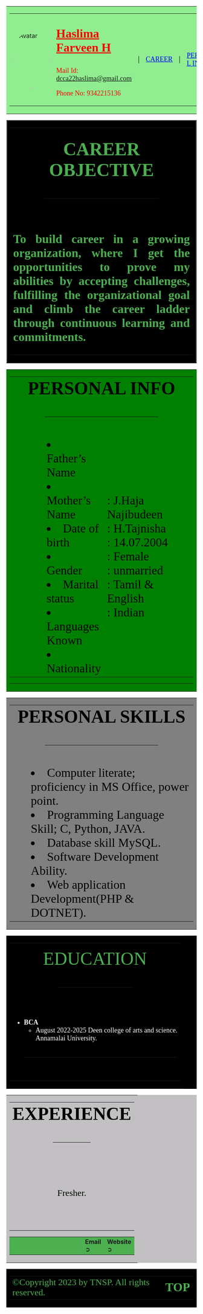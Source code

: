 ﻿<!DOCTYPE html>
<!-- saved from url=(0067)file:///C:/Users/hp/Downloads/HTML%20Projects/Portfolio.html#header -->
<html lang="en"><head><meta http-equiv="Content-Type" content="text/html; charset=UTF-8">

<meta name="viewport" content="width=device-width, initial-scale=1.0">
<title>Haslima portfolio</title>
<style>
img {
  border-radius: 50%;
}
</style>

</head>

<body>
<!--Header(start)-->
<table id="header" border="0" width="100%" cellpadding="0" cellspacing="0" bgcolor="lightgreen">
<tbody><tr>
<td>
<table border="0" cellpadding="10" cellspacing="0" width="100%" align="center">
<tbody><tr>
<td>
<img height="150" width="150" src="./Haslima RESUME_files/12.png" alt="Avatar" style="width:100px">

</td>

<td>
<font face="Comic sans MS" size="6" color="red">

<u><b>Haslima Farveen H</b></u><br>

</font>

<font face="Comic sans MS" size="4" color="red">

Mail Id: dcca22haslima@gmail.com<br>

Phone No: 9342215136

</font>

</td>

<td>
|
</td>

<td>
<a href="file:///C:/Users/hp/Downloads/HTML%20Projects/Portfolio.html#CAREER" style="text-decoration:none">
<font face="Verdana" size="4" color="blue">
<u>CAREER</u>
</font>
</a>
</td>

<td>
|
</td>

<td>
<a href="file:///C:/Users/hp/Downloads/HTML%20Projects/Portfolio.html#personal%20info" style="text-decoration:none">
<font face="Verdana" size="4" color="blue">
<u>PERSONAL INFO</u>
</font>
</a>
</td>

<td>
|
</td>

<td>
<a href="file:///C:/Users/hp/Downloads/HTML%20Projects/Portfolio.html#PERSONAL%20SKILLS" style="text-decoration:none">
<font face="Verdana" size="4" color="blue">
<u>PERSONAL SKILLS</u>
</font>
</a>
</td>

<td>
|
</td>

<td>
<a href="file:///C:/Users/hp/Downloads/HTML%20Projects/Portfolio.html#EDUCATION" style="text-decoration:none">
<font face="Verdana" size="4" color="blue">
<u>EDUCATION</u>
</font>
</a>
</td>

<td>
|
</td>

<td>
<a href="file:///C:/Users/hp/Downloads/HTML%20Projects/Portfolio.html#EXPERIENCE" style="text-decoration:none">
<font face="Verdana" size="4" color="blue">
<u>EXPERIENCE</u>
</font>
</a>
</td>

</tr>
</tbody></table>
</td>
</tr>
</tbody></table>
<!--Header(end)-->

<!--Home(start)-->
<table id="CAREER" border="1" width="100%" cellpadding="20" cellspacing="0" bgcolor="black">
<tbody><tr>
<td>
<table border="0" cellpadding="5" cellspacing="0" width="100%" align="center">
<tbody><tr>
<td align="center" valign="middle">
<h3>
<font face="Times New Roman" size="8" color="#4CAF50">
CAREER OBJECTIVE
<hr color="#4CAF50" width="300">


</font>
</h3>

</td>
</tr>

<tr><td align="justify"><h2><font face="Times New Roman" size="6" color="#4CAF50">

To build career in a growing organization, where I get the opportunities to prove my abilities by accepting challenges, fulfilling the organizational goal and climb the career ladder through continuous learning and commitments.
</font></h2><font face="Times New Roman" size="6" color="#4CAF50">
</font></td>
</tr>
</tbody></table>
</td>
</tr>
</tbody></table>
<!--Home(end)-->

<!--About(start)-->
<table id="personal info" border="0" width="100%" cellpadding="0" cellspacing="0" bgcolor="green">
<tbody><tr>
<td>
<table border="0" cellpadding="15" cellspacing="0" width="100%" align="center">
<tbody><tr>
<td height="150" align="center" valign="middle" colspan="3">
<font face="Times New Roman" size="7" color="black">
<b>PERSONAL INFO</b><hr color="black" width="300">
</font>
</td>
</tr>

<tr>
<td width="20%">
</td>

<td width="30%">
<font face="Times New Roman" size="6" color="black">
<li>Father’s Name <br>
</li><li>Mother’s Name <br>
</li><li>Date of birth <br>
</li><li>Gender&nbsp;&nbsp; <br>
</li><li>Marital status<br>
</li><li>Languages Known  <br>
</li><li>Nationality </li>
</font>
</td>
<td width="50%">
<font face="Times New Roman" size="6" color="black">
: J.Haja Najibudeen<br>
: H.Tajnisha<br>
: 14.07.2004<br>
: Female  <br>
: unmarried<br>
: Tamil &amp; English<br>
: Indian
</font>
</td>
</tr>
</tbody></table>
<hr color="black">
</td>
</tr>
</tbody></table>
<!--About(end)-->

<!--Projects(start)-->
<table id="PERSONAL SKILLS" border="0" width="100%" cellpadding="0" cellspacing="0" bgcolor="gray">
<tbody><tr>
<td>
<table border="0" cellpadding="5" cellspacing="0" width="100%" align="center">
<tbody><tr>
<td height="80" align="center" valign="middle" colspan="2">
<font face="Times New Roman" size="7" color="black">
<b>PERSONAL SKILLS</b><hr color="black" width="300">
</font>
</td>
</tr><tr>
<td width="10%">

</td>

<td width="90%">
<font face="Verdana" size="6" color="black">
<li>Computer literate; proficiency in MS Office, power point.<br>
</li><li>Programming Language Skill; C, Python, JAVA.<br>
</li><li>Database skill MySQL.<br>
</li><li>Software Development Ability.<br>
</li><li>Web application Development(PHP &amp; DOTNET).</li>

</font>
</td>
</tr>

</tbody></table>
</td>
</tr>
</tbody></table>
<!--Projects(end)-->

<!--Achievement(start)-->
<table id="EDUCATION" border="0" width="100%" cellpadding="0" cellspacing="0" bgcolor="black">
<tbody><tr>
<td>
<table border="0" cellpadding="15" cellspacing="0" width="80%" align="center">
<tbody><tr>
<td height="180" align="center" valign="middle">
<font face="Verdana" size="7" color="#4CAF50">
EDUCATION
<hr color="#4CAF50" width="200">
</font>
</td>
</tr>

<tr>
<td>
<font face="Verdana" size="4" color="white">
<ul>
<li>
<b>BCA</b>
<ul>
<li>
August 2022-2025
Deen college of arts and science.<br>
Annamalai University.

</li>
</ul>
<br><hr color="white"><br>

</li></ul>
</font>
</td>
</tr>
</tbody></table>
</td>
</tr>
</tbody></table>
<!--Achievement(end)-->

<!--Contact(start)-->
<table id="EXPERIENCE" border="0" width="100%" cellpadding="0" cellspacing="0" bgcolor="#c2c0c3">
<tbody><tr>
<td>
<table border="0" cellpadding="5" cellspacing="0" width="80%" align="center">
<tbody><tr>
<td height="80" align="center" valign="middle" colspan="2">
<font face="Verdana" size="7" color="black">
<b>EXPERIENCE</b>
<hr color="black" width="100">

</font></td>
</tr>
<tr>
<td height="180" align="center" valign="middle" colspan="2">
<font face="Verdana" size="5" color="black">
Fresher.

</font></td></tr></tbody></table>
<!--Contact(end)-->

<!--Footer1(start)-->
<table id="footer" border="0" width="100%" cellpadding="0" cellspacing="0" bgcolor="#4CAF50">
<tbody><tr>
<td>

</td><td width="13%" valign="top">
<b>Email</b>
<a href="file:///C:/Users/hp/Downloads/HTML%20Projects/Portfolio.html#" style="text-decoration:none">
➲
</a>
</td>

<td width="13%" valign="top">
<b>Website</b>
<a href="file:///C:/Users/hp/Downloads/HTML%20Projects/Portfolio.html#" style="text-decoration:none">
➲
</a>
</td>
</tr>
</tbody></table>
</td>
</tr>
</tbody></table>
<!--Footer1(end)-->

<!--Footer2(start)-->
<table id="footer" border="0" width="100%" cellpadding="0" cellspacing="0" bgcolor="black">
<tbody><tr>
<td>
<table border="0" cellpadding="15" cellspacing="0" width="90%" align="center">
<tbody><tr>
<td width="80%" valign="top">
<font face="Verdana" color="#4CAF50" size="5">
©Copyright 2023 by TNSP.
All rights reserved.
</font>
</td>
<td width="10%">
<font face="arial" color="black" size="5">
<a href="file:///C:/Users/hp/Downloads/HTML%20Projects/Portfolio.html#header" style="text-decoration:none">
<font face="Verdana" color="#4CAF50" size="6">
<b>TOP</b>
</font>
</a>
</font>
</td>
</tr>
</tbody></table>
</td>
</tr>
</tbody></table>
<!--Footer2(end)-->
</body></html>
